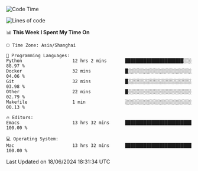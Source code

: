 <!--START_SECTION:waka-->
![Code Time](http://img.shields.io/badge/Code%20Time-2%2C013%20hrs%206%20mins-blue)

![Lines of code](https://img.shields.io/badge/From%20Hello%20World%20I%27ve%20Written-308.1%20thousand%20lines%20of%20code-blue)

📊 **This Week I Spent My Time On** 

```text
🕑︎ Time Zone: Asia/Shanghai

💬 Programming Languages: 
Python                   12 hrs 2 mins       ██████████████████████░░░   88.97 % 
Docker                   32 mins             █░░░░░░░░░░░░░░░░░░░░░░░░   04.06 % 
Git                      32 mins             █░░░░░░░░░░░░░░░░░░░░░░░░   03.98 % 
Other                    22 mins             █░░░░░░░░░░░░░░░░░░░░░░░░   02.79 % 
Makefile                 1 min               ░░░░░░░░░░░░░░░░░░░░░░░░░   00.13 % 

🔥 Editors: 
Emacs                    13 hrs 32 mins      █████████████████████████   100.00 % 

💻 Operating System: 
Mac                      13 hrs 32 mins      █████████████████████████   100.00 % 
```


 Last Updated on 18/06/2024 18:31:34 UTC
<!--END_SECTION:waka-->

